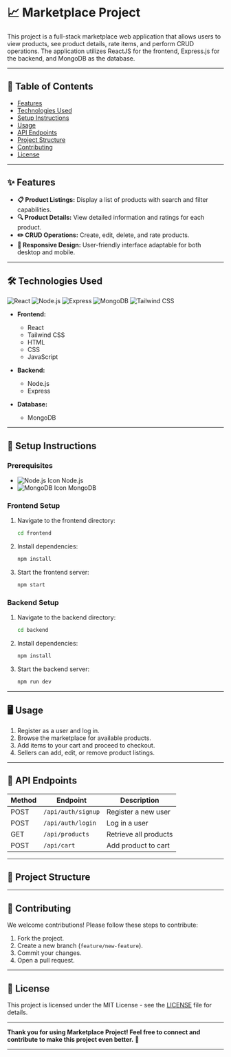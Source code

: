 
# 📈 Marketplace Project

This project is a full-stack marketplace web application that allows users to view products, see product details, rate items, and perform CRUD operations. The application utilizes ReactJS for the frontend, Express.js for the backend, and MongoDB as the database.

---

## 📑 Table of Contents
- [Features](#-features)
- [Technologies Used](#-technologies-used)
- [Setup Instructions](#-setup-instructions)
- [Usage](#-usage)
- [API Endpoints](#-api-endpoints)
- [Project Structure](#-project-structure)
- [Contributing](#-contributing)
- [License](#-license)

---

## ✨ Features

- **📋 Product Listings:** Display a list of products with search and filter capabilities.
- **🔍 Product Details:** View detailed information and ratings for each product.
- **✏️ CRUD Operations:** Create, edit, delete, and rate products.
- **📱 Responsive Design:** User-friendly interface adaptable for both desktop and mobile.

---

## 🛠 Technologies Used

![React](https://img.shields.io/badge/Frontend-React-blue?logo=react&logoColor=white)
![Node.js](https://img.shields.io/badge/Backend-Node.js-green?logo=node.js&logoColor=white)
![Express](https://img.shields.io/badge/Backend-Express-orange?logo=express&logoColor=white)
![MongoDB](https://img.shields.io/badge/Database-MongoDB-brightgreen?logo=mongodb&logoColor=white)
![Tailwind CSS](https://img.shields.io/badge/Styling-Tailwind%20CSS-indigo?logo=tailwind-css&logoColor=white)

- **Frontend:** 
  - React
  - Tailwind CSS
  - HTML
  - CSS
  - JavaScript

- **Backend:**
  - Node.js
  - Express

- **Database:**
  - MongoDB

--- 

## 🚀 Setup Instructions

### Prerequisites
- ![Node.js Icon](https://img.icons8.com/color/24/000000/nodejs.png) Node.js
- ![MongoDB Icon](https://img.icons8.com/color/24/000000/mongodb.png) MongoDB

### Frontend Setup
1. Navigate to the frontend directory:
   ```bash
   cd frontend
   ```
2. Install dependencies:
   ```bash
   npm install
   ```
3. Start the frontend server:
   ```bash
   npm start
   ```

### Backend Setup
1. Navigate to the backend directory:
   ```bash
   cd backend
   ```
2. Install dependencies:
   ```bash
   npm install
   ```
3. Start the backend server:
   ```bash
   npm run dev
   ```

---

## 🖥 Usage

1. Register as a user and log in.
2. Browse the marketplace for available products.
3. Add items to your cart and proceed to checkout.
4. Sellers can add, edit, or remove product listings.

---

## 📡 API Endpoints

| Method | Endpoint           | Description                 |
|--------|---------------------|-----------------------------|
| POST   | `/api/auth/signup` | Register a new user         |
| POST   | `/api/auth/login`  | Log in a user               |
| GET    | `/api/products`    | Retrieve all products       |
| POST   | `/api/cart`        | Add product to cart         |

---

## 📂 Project Structure


---

## 🤝 Contributing

We welcome contributions! Please follow these steps to contribute:
1. Fork the project.
2. Create a new branch (`feature/new-feature`).
3. Commit your changes.
4. Open a pull request.

---

## 📜 License

This project is licensed under the MIT License - see the [LICENSE](LICENSE) file for details.

---

**Thank you for using Marketplace Project! Feel free to connect and contribute to make this project even better.** 🛒

--- 
